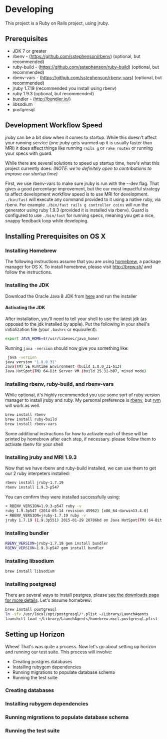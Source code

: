 # Developing

This project is a Ruby on Rails project, using jruby.

## Prerequisites

- JDK 7 or greater
- rbenv - (https://github.com/sstephenson/rbenv) (optional, but recommended)
- ruby-build - (https://github.com/sstephenson/ruby-build) (optional, but recommended)
- rbenv-vars - (https://github.com/sstephenson/rbenv-vars) (optional, but recommended)
- jruby 1.7.19 (recommended you install using rbenv)
- ruby 1.9.3 (optional, but recommended)
- bundler - (http://bundler.io/)
- libsodium
- postgresql

## Development Workflow Speed

jruby can be a bit slow when it comes to startup.  While this doesn't affect your running service (one jruby gets warmed up it is usually faster than MRI) it does affect things like running `rails g` or `rake routes` or running your specs with guard.

While there are several solutions to speed up startup time, here's what this project currently does:  *(NOTE: we're definitely open to contributions to improve our startup time)*

First, we use rbenv-vars to make sure jruby is run with the --dev flag.  That gives a good percentage improvement, but the our most impactful strategy to affect development workflow speed is to use MRI for development. `./bin/fast` will execute any command provided to it using a native ruby, via rbenv.  For example `./bin/fast rails g controller coins` will run the generator using ruby 1.9.3 (provided it is installed via rbenv). Guard is configured to use `./bin/fast` for running specs, meaning you get a nice, snappy feedback loop while developing.

## Installing Prerequisites on OS X

### Installing Homebrew

The following instructions assume that you are using [homebrew](http://brew.sh/), a package manager for OS X.  To install homebrew, please visit http://brew.sh/ and follow the instructions.

### Installing the JDK

Download the Oracle Java 8 JDK from [here](http://www.oracle.com/technetwork/java/javase/downloads/jdk8-downloads-2133151.html) and run the installer

#### Activating the JDK

After installation, you'll need to tell your shell to use the latest jdk (as opposed to the jdk installed by apple).  Put the following in your shell's initialization file (your `.bashrc` or equivalent):

```bash
export JAVA_HOME=$(/usr/libexec/java_home)
```

Running `java -version` should now give you something like:

```bash
 java -version
java version "1.8.0_31"
Java(TM) SE Runtime Environment (build 1.8.0_31-b13)
Java HotSpot(TM) 64-Bit Server VM (build 25.31-b07, mixed mode)
```

### Installing rbenv, ruby-build, and rbenv-vars

While optional, it's highly recommended you use some sort of ruby version manager to install jruby and ruby. My personal preference is [rbenv](https://github.com/sstephenson/rbenv), but [rvm](https://rvm.io) will work as well.

```bash
brew install rbenv
brew install ruby-build
brew install rbenv-vars
```

Some additional instructions for how to activate each of these will be printed by homebrew after each step, if necessary.  please follow them to activate rbenv for your shell

###  Installing jruby and MRI 1.9.3

Now that we have rbenv and ruby-build installed, we can use them to get our 2 ruby interpeters installed:

```bash
rbenv install jruby-1.7.19
rbenv install 1.9.3-p547
```

You can confirm they were installed successfully using:

```bash
➜ RBENV_VERSION=1.9.3-p547 ruby -v
ruby 1.9.3p547 (2014-05-14 revision 45962) [x86_64-darwin13.4.0]
➜ RBENV_VERSION=jruby-1.7.19 ruby -v
jruby 1.7.19 (1.9.3p551) 2015-01-29 20786bd on Java HotSpot(TM) 64-Bit Server VM 1.8.0_31-b13 +jit [darwin-x86_64]
```

### Installing bundler

```bash
RBENV_VERSION=jruby-1.7.19 gem install bundler
RBENV_VERSION=1.9.3-p547 gem install bundler
```

### Installing libsodium

```bash
brew install libsodium
```

### Installing postgresql

There are several ways to install postgres, please [see the downloads page for more details](http://www.postgresql.org/download/macosx/).  Let's assume homebrew:

```bash
brew install postgresql
ln -sfv /usr/local/opt/postgresql/*.plist ~/Library/LaunchAgents
launchctl load ~/Library/LaunchAgents/homebrew.mxcl.postgresql.plist
```

## Setting up Horizon

Whew! That's was quite a process.  Now let's go about setting up horizon and running our test suite.  This process will involve:

- Creating postgres databases
- Installing rubygem dependencies
- Running migrations to populate database schema
- Running the test suite

### Creating databases
### Installing rubygem dependencies
### Running migrations to populate database schema
### Running the test suite

